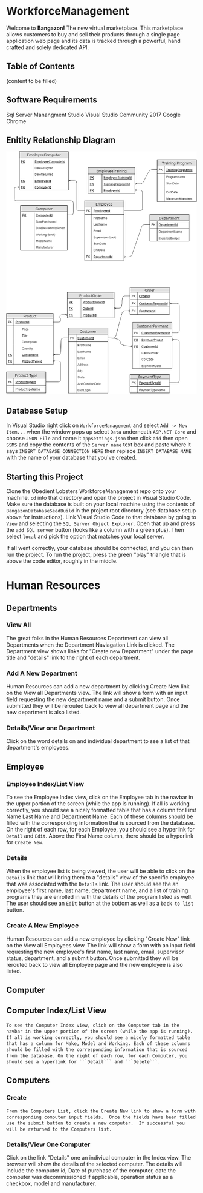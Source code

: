 # WorkforceManagement
Welcome to **Bangazon!** The new virtual marketplace. This marketplace allows customers to buy and sell their products through a single page application web page and its data is tracked through a powerful, hand crafted and solely dedicated API. 

## Table of Contents
(content to be filled)
## Software Requirements
Sql Server Manangment Studio
Visual Studio Community 2017
Google Chrome
## Enitity Relationship Diagram
![ERD](/images/bangazonv3.png)


## Database Setup
In Visual Studio right click on ```WorkforceManagement``` and select ```Add -> New Item...```
when the window pops up select ```Data``` underneath ```ASP.NET Core``` and choose ```JSON File``` and name it ```appsettings.json``` then click ```add```
then open ```SSMS``` and copy the contents of the ```Server name``` text box and paste where it says ```INSERT_DATABASE_CONNECTION_HERE```
then replace ```INSERT_DATABASE_NAME``` with the name of your database that you've created. 

## Starting this Project

Clone the Obedient Lobsters WorkforceManagement repo onto your machine. ```cd``` into that directory and open the project in Visual Studio Code.
Make sure the database is built on your local machine using the contents of ```BangazonDatabaseSeedBuild``` in the project root directory (see database setup above for instructions).
Link Visual Studio Code to that database by going to ```View``` and selecting the ```SQL Server Object Explorer```. Open that up and press the ```add SQL server``` button (looks like a column with a green plus). Then select ```local``` and pick the option that matches your local server.

If all went correctly, your database should be connected, and you can then run the project.
To run the project, press the green "play" triangle that is above the code editor, roughly in the middle.



# Human Resources

## Departments

### View All
The great folks in the Human Resources Department can view all Departments when the Department Naviagation Link is clicked. The Department view shows links for "Create new Department" under the page title and "details" link to the right of each department.

### Add A New Department
Human Resources can add a new department by clicking Create New link on the View all Departments view. The link will show a form with an input field requesting the new department name and a submit button. Once submitted they will be rerouted back to view all department page and the new department is also listed.


### Details/View one Department
Click on the word details on and individual department to see a list of that department's employees.

## Employee 

### Employee Index/List View
To see the Employee Index view, click on the Employee tab in the navbar in the upper portion of the screen (while the app is running). If all is working correctly, you should see a nicely formatted table that has a column for First Name Last Name and Department Name. Each of these columns should be filled with the corresponding information that is sourced from the database. On the right of each row, for each Employee, you should see a hyperlink for ```Detail``` and ```Edit```. Above the First Name column, there should be a hyperlink for ```Create New```. 

### Details
When the employee list is being viewed, the user will be able to click on the ```Details``` link that will bring them to a "details" view of the specific employee that was associated with the ```Details``` link. The user should see the an employee's first name, last name, department name, and a list of training programs they are enrolled in with the details of the program listed as well. The user should see an ```Edit``` button at the bottom as well as a ```back to list``` button. 

### Create A New Employee
Human Resources can add a new employee by clicking "Create New" link on the View all Employees view. The link will show a form with an input field requesting the new employee's first name, last name, email, supervisor status, department, and a submit button. Once submitted they will be rerouted back to view all Employee page and the new employee is also listed.


## Computer

## Computer Index/List View
    To see the Computer Index view, click on the Computer tab in the navbar in the upper portion of the screen (while the app is running). If all is working correctly, you should see a nicely formatted table that has a column for Make, Model and Working. Each of these columns should be filled with the corresponding information that is sourced from the database. On the right of each row, for each Computer, you should see a hyperlink for ```Detail``` and ```Delete```.  

## Computers

### Create
    From the Computers List, click the Create New link to show a form with corresponding computer input fields.  Once the fields have been filled use the submit button to create a new computer.  If successful you will be returned to the Computers list.

### Details/View One Computer
Click on the link "Details" one an indiviual computer in the Index view. The browser will show the details of the selected computer. The details will include the computer id, Date of purchase of the computer, date the computer was decommissioned if applicable, operation status as a checkbox, model and manufacturer.
  
